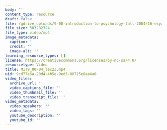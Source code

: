 ```yaml
---
body: ''
content_type: resource
draft: false
file: /gdrive_uploads/9-00-introduction-to-psychology-fall-2004/16-esyaLc75la2RvKCaAocfFLZoswcnJ8/mit9_00f04_lec23.mp4
file_size: 583282324
file_type: video/mp4
image_metadata:
  caption: ''
  credit: ''
  image-alt: ''
learning_resource_types: []
license: https://creativecommons.org/licenses/by-nc-sa/4.0/
resourcetype: Video
title: MIT9_00F04_lec23.mp4
uid: 9cd77a6a-20d4-4b5e-9ed3-88725e6aa4a0
video_files:
  archive_url: ''
  video_captions_file: ''
  video_thumbnail_file: ''
  video_transcript_file: ''
video_metadata:
  video_speakers: ''
  video_tags: ''
  youtube_description: ''
  youtube_id: ''
---
```


